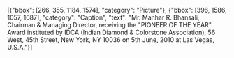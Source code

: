 [{"bbox": [266, 355, 1184, 1574], "category": "Picture"}, {"bbox": [396, 1586, 1057, 1687], "category": "Caption", "text": "Mr. Manhar R. Bhansali, Chairman & Managing Director, receiving the \"PIONEER OF THE YEAR\" Award instituted by IDCA (Indian Diamond & Colorstone Association), 56 West, 45th Street, New York, NY 10036 on 5th June, 2010 at Las Vegas, U.S.A."}]